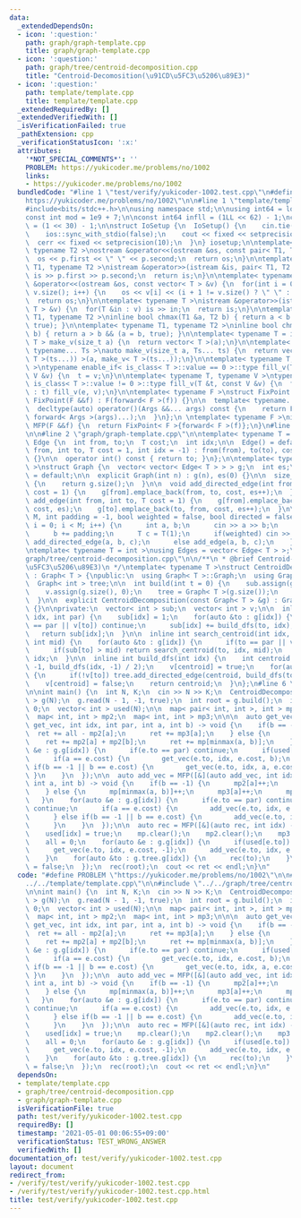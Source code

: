 ```yaml
---
data:
  _extendedDependsOn:
  - icon: ':question:'
    path: graph/graph-template.cpp
    title: graph/graph-template.cpp
  - icon: ':question:'
    path: graph/tree/centroid-decomposition.cpp
    title: "Centroid-Decomosition(\u91CD\u5FC3\u5206\u89E3)"
  - icon: ':question:'
    path: template/template.cpp
    title: template/template.cpp
  _extendedRequiredBy: []
  _extendedVerifiedWith: []
  _isVerificationFailed: true
  _pathExtension: cpp
  _verificationStatusIcon: ':x:'
  attributes:
    '*NOT_SPECIAL_COMMENTS*': ''
    PROBLEM: https://yukicoder.me/problems/no/1002
    links:
    - https://yukicoder.me/problems/no/1002
  bundledCode: "#line 1 \"test/verify/yukicoder-1002.test.cpp\"\n#define PROBLEM \"\
    https://yukicoder.me/problems/no/1002\"\n\n#line 1 \"template/template.cpp\"\n\
    #include<bits/stdc++.h>\n\nusing namespace std;\n\nusing int64 = long long;\n\
    const int mod = 1e9 + 7;\n\nconst int64 infll = (1LL << 62) - 1;\nconst int inf\
    \ = (1 << 30) - 1;\n\nstruct IoSetup {\n  IoSetup() {\n    cin.tie(nullptr);\n\
    \    ios::sync_with_stdio(false);\n    cout << fixed << setprecision(10);\n  \
    \  cerr << fixed << setprecision(10);\n  }\n} iosetup;\n\ntemplate< typename T1,\
    \ typename T2 >\nostream &operator<<(ostream &os, const pair< T1, T2 >& p) {\n\
    \  os << p.first << \" \" << p.second;\n  return os;\n}\n\ntemplate< typename\
    \ T1, typename T2 >\nistream &operator>>(istream &is, pair< T1, T2 > &p) {\n \
    \ is >> p.first >> p.second;\n  return is;\n}\n\ntemplate< typename T >\nostream\
    \ &operator<<(ostream &os, const vector< T > &v) {\n  for(int i = 0; i < (int)\
    \ v.size(); i++) {\n    os << v[i] << (i + 1 != v.size() ? \" \" : \"\");\n  }\n\
    \  return os;\n}\n\ntemplate< typename T >\nistream &operator>>(istream &is, vector<\
    \ T > &v) {\n  for(T &in : v) is >> in;\n  return is;\n}\n\ntemplate< typename\
    \ T1, typename T2 >\ninline bool chmax(T1 &a, T2 b) { return a < b && (a = b,\
    \ true); }\n\ntemplate< typename T1, typename T2 >\ninline bool chmin(T1 &a, T2\
    \ b) { return a > b && (a = b, true); }\n\ntemplate< typename T = int64 >\nvector<\
    \ T > make_v(size_t a) {\n  return vector< T >(a);\n}\n\ntemplate< typename T,\
    \ typename... Ts >\nauto make_v(size_t a, Ts... ts) {\n  return vector< decltype(make_v<\
    \ T >(ts...)) >(a, make_v< T >(ts...));\n}\n\ntemplate< typename T, typename V\
    \ >\ntypename enable_if< is_class< T >::value == 0 >::type fill_v(T &t, const\
    \ V &v) {\n  t = v;\n}\n\ntemplate< typename T, typename V >\ntypename enable_if<\
    \ is_class< T >::value != 0 >::type fill_v(T &t, const V &v) {\n  for(auto &e\
    \ : t) fill_v(e, v);\n}\n\ntemplate< typename F >\nstruct FixPoint : F {\n  explicit\
    \ FixPoint(F &&f) : F(forward< F >(f)) {}\n\n  template< typename... Args >\n\
    \  decltype(auto) operator()(Args &&... args) const {\n    return F::operator()(*this,\
    \ forward< Args >(args)...);\n  }\n};\n \ntemplate< typename F >\ninline decltype(auto)\
    \ MFP(F &&f) {\n  return FixPoint< F >{forward< F >(f)};\n}\n#line 4 \"test/verify/yukicoder-1002.test.cpp\"\
    \n\n#line 2 \"graph/graph-template.cpp\"\n\ntemplate< typename T = int >\nstruct\
    \ Edge {\n  int from, to;\n  T cost;\n  int idx;\n\n  Edge() = default;\n\n  Edge(int\
    \ from, int to, T cost = 1, int idx = -1) : from(from), to(to), cost(cost), idx(idx)\
    \ {}\n\n  operator int() const { return to; }\n};\n\ntemplate< typename T = int\
    \ >\nstruct Graph {\n  vector< vector< Edge< T > > > g;\n  int es;\n\n  Graph()\
    \ = default;\n\n  explicit Graph(int n) : g(n), es(0) {}\n\n  size_t size() const\
    \ {\n    return g.size();\n  }\n\n  void add_directed_edge(int from, int to, T\
    \ cost = 1) {\n    g[from].emplace_back(from, to, cost, es++);\n  }\n\n  void\
    \ add_edge(int from, int to, T cost = 1) {\n    g[from].emplace_back(from, to,\
    \ cost, es);\n    g[to].emplace_back(to, from, cost, es++);\n  }\n\n  void read(int\
    \ M, int padding = -1, bool weighted = false, bool directed = false) {\n    for(int\
    \ i = 0; i < M; i++) {\n      int a, b;\n      cin >> a >> b;\n      a += padding;\n\
    \      b += padding;\n      T c = T(1);\n      if(weighted) cin >> c;\n      if(directed)\
    \ add_directed_edge(a, b, c);\n      else add_edge(a, b, c);\n    }\n  }\n};\n\
    \ntemplate< typename T = int >\nusing Edges = vector< Edge< T > >;\n#line 2 \"\
    graph/tree/centroid-decomposition.cpp\"\n\n/**\n * @brief Centroid-Decomosition(\u91CD\
    \u5FC3\u5206\u89E3)\n */\ntemplate< typename T >\nstruct CentroidDecomposition\
    \ : Graph< T > {\npublic:\n  using Graph< T >::Graph;\n  using Graph< T >::g;\n\
    \  Graph< int > tree;\n\n  int build(int t = 0) {\n    sub.assign(g.size(), 0);\n\
    \    v.assign(g.size(), 0);\n    tree = Graph< T >(g.size());\n    return build_dfs(0);\n\
    \  }\n\n  explicit CentroidDecomposition(const Graph< T > &g) : Graph< T >(g)\
    \ {}\n\nprivate:\n  vector< int > sub;\n  vector< int > v;\n\n  inline int build_dfs(int\
    \ idx, int par) {\n    sub[idx] = 1;\n    for(auto &to : g[idx]) {\n      if(to\
    \ == par || v[to]) continue;\n      sub[idx] += build_dfs(to, idx);\n    }\n \
    \   return sub[idx];\n  }\n\n  inline int search_centroid(int idx, int par, const\
    \ int mid) {\n    for(auto &to : g[idx]) {\n      if(to == par || v[to]) continue;\n\
    \      if(sub[to] > mid) return search_centroid(to, idx, mid);\n    }\n    return\
    \ idx;\n  }\n\n  inline int build_dfs(int idx) {\n    int centroid = search_centroid(idx,\
    \ -1, build_dfs(idx, -1) / 2);\n    v[centroid] = true;\n    for(auto &to : g[centroid])\
    \ {\n      if(!v[to]) tree.add_directed_edge(centroid, build_dfs(to));\n    }\n\
    \    v[centroid] = false;\n    return centroid;\n  }\n};\n#line 6 \"test/verify/yukicoder-1002.test.cpp\"\
    \n\nint main() {\n  int N, K;\n  cin >> N >> K;\n  CentroidDecomposition< int\
    \ > g(N);\n  g.read(N - 1, -1, true);\n  int root = g.build();\n  int64 ret =\
    \ 0;\n  vector< int > used(N);\n\n  map< pair< int, int >, int > mp;\n  int all;\n\
    \  map< int, int > mp2;\n  map< int, int > mp3;\n\n\n  auto get_vec = MFP([&](auto\
    \ get_vec, int idx, int par, int a, int b) -> void {\n    if(b == -1) {\n    \
    \  ret += all - mp2[a];\n      ret += mp3[a];\n    } else {\n      ret++;\n  \
    \    ret += mp2[a] + mp2[b];\n      ret += mp[minmax(a, b)];\n    }\n    for(auto\
    \ &e : g.g[idx]) {\n      if(e.to == par) continue;\n      if(used[e.to]) continue;\n\
    \      if(a == e.cost) {\n        get_vec(e.to, idx, e.cost, b);\n      } else\
    \ if(b == -1 || b == e.cost) {\n        get_vec(e.to, idx, a, e.cost);\n     \
    \ }\n    }\n  });\n\n  auto add_vec = MFP([&](auto add_vec, int idx, int par,\
    \ int a, int b) -> void {\n    if(b == -1) {\n      mp2[a]++;\n      all++;\n\
    \    } else {\n      mp[minmax(a, b)]++;\n      mp3[a]++;\n      mp3[b]++;\n \
    \   }\n    for(auto &e : g.g[idx]) {\n      if(e.to == par) continue;\n      if(used[e.to])\
    \ continue;\n      if(a == e.cost) {\n        add_vec(e.to, idx, e.cost, b);\n\
    \      } else if(b == -1 || b == e.cost) {\n        add_vec(e.to, idx, a, e.cost);\n\
    \      }\n    }\n  });\n\n  auto rec = MFP([&](auto rec, int idx) -> void {\n\
    \    used[idx] = true;\n    mp.clear();\n    mp2.clear();\n    mp3.clear();\n\
    \    all = 0;\n    for(auto &e : g.g[idx]) {\n      if(used[e.to]) continue;\n\
    \      get_vec(e.to, idx, e.cost, -1);\n      add_vec(e.to, idx, e.cost, -1);\n\
    \    }\n    for(auto &to : g.tree.g[idx]) {\n      rec(to);\n    }\n    used[idx]\
    \ = false;\n  });\n  rec(root);\n  cout << ret << endl;\n}\n"
  code: "#define PROBLEM \"https://yukicoder.me/problems/no/1002\"\n\n#include \"\
    ../../template/template.cpp\"\n\n#include \"../../graph/tree/centroid-decomposition.cpp\"\
    \n\nint main() {\n  int N, K;\n  cin >> N >> K;\n  CentroidDecomposition< int\
    \ > g(N);\n  g.read(N - 1, -1, true);\n  int root = g.build();\n  int64 ret =\
    \ 0;\n  vector< int > used(N);\n\n  map< pair< int, int >, int > mp;\n  int all;\n\
    \  map< int, int > mp2;\n  map< int, int > mp3;\n\n\n  auto get_vec = MFP([&](auto\
    \ get_vec, int idx, int par, int a, int b) -> void {\n    if(b == -1) {\n    \
    \  ret += all - mp2[a];\n      ret += mp3[a];\n    } else {\n      ret++;\n  \
    \    ret += mp2[a] + mp2[b];\n      ret += mp[minmax(a, b)];\n    }\n    for(auto\
    \ &e : g.g[idx]) {\n      if(e.to == par) continue;\n      if(used[e.to]) continue;\n\
    \      if(a == e.cost) {\n        get_vec(e.to, idx, e.cost, b);\n      } else\
    \ if(b == -1 || b == e.cost) {\n        get_vec(e.to, idx, a, e.cost);\n     \
    \ }\n    }\n  });\n\n  auto add_vec = MFP([&](auto add_vec, int idx, int par,\
    \ int a, int b) -> void {\n    if(b == -1) {\n      mp2[a]++;\n      all++;\n\
    \    } else {\n      mp[minmax(a, b)]++;\n      mp3[a]++;\n      mp3[b]++;\n \
    \   }\n    for(auto &e : g.g[idx]) {\n      if(e.to == par) continue;\n      if(used[e.to])\
    \ continue;\n      if(a == e.cost) {\n        add_vec(e.to, idx, e.cost, b);\n\
    \      } else if(b == -1 || b == e.cost) {\n        add_vec(e.to, idx, a, e.cost);\n\
    \      }\n    }\n  });\n\n  auto rec = MFP([&](auto rec, int idx) -> void {\n\
    \    used[idx] = true;\n    mp.clear();\n    mp2.clear();\n    mp3.clear();\n\
    \    all = 0;\n    for(auto &e : g.g[idx]) {\n      if(used[e.to]) continue;\n\
    \      get_vec(e.to, idx, e.cost, -1);\n      add_vec(e.to, idx, e.cost, -1);\n\
    \    }\n    for(auto &to : g.tree.g[idx]) {\n      rec(to);\n    }\n    used[idx]\
    \ = false;\n  });\n  rec(root);\n  cout << ret << endl;\n}\n"
  dependsOn:
  - template/template.cpp
  - graph/tree/centroid-decomposition.cpp
  - graph/graph-template.cpp
  isVerificationFile: true
  path: test/verify/yukicoder-1002.test.cpp
  requiredBy: []
  timestamp: '2021-05-01 00:06:55+09:00'
  verificationStatus: TEST_WRONG_ANSWER
  verifiedWith: []
documentation_of: test/verify/yukicoder-1002.test.cpp
layout: document
redirect_from:
- /verify/test/verify/yukicoder-1002.test.cpp
- /verify/test/verify/yukicoder-1002.test.cpp.html
title: test/verify/yukicoder-1002.test.cpp
---
```

